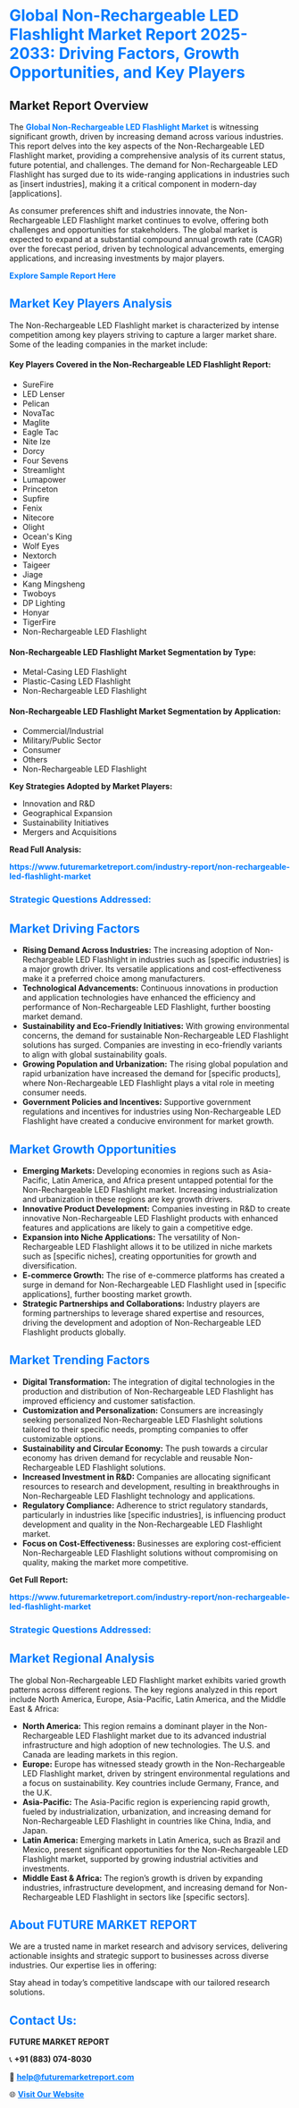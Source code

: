 <h1 style="color: #007BFF;">Global Non-Rechargeable LED Flashlight Market Report 2025-2033: Driving Factors, Growth Opportunities, and Key Players</h1>

<section id="overview">
<h2>Market Report Overview</h2>
<p>The <a href="https://www.futuremarketreport.com/industry-report/non-rechargeable-led-flashlight-market" style="color: #007BFF; text-decoration: none;"><strong>Global Non-Rechargeable LED Flashlight Market</strong></a> is witnessing significant growth, driven by increasing demand across various industries. This report delves into the key aspects of the Non-Rechargeable LED Flashlight market, providing a comprehensive analysis of its current status, future potential, and challenges. The demand for Non-Rechargeable LED Flashlight has surged due to its wide-ranging applications in industries such as [insert industries], making it a critical component in modern-day [applications].</p>
<p>As consumer preferences shift and industries innovate, the Non-Rechargeable LED Flashlight market continues to evolve, offering both challenges and opportunities for stakeholders. The global market is expected to expand at a substantial compound annual growth rate (CAGR) over the forecast period, driven by technological advancements, emerging applications, and increasing investments by major players.</p>
</section>

<section id="overview">
<p><a href="https://www.futuremarketreport.com/request-sample/reportId=99997" style="color: #007BFF; text-decoration: none;"><strong>Explore Sample Report Here</strong></a></p>
</section>

<section id="key-players">
<h2 style="color: #007BFF;">Market Key Players Analysis</h2>
<p>The Non-Rechargeable LED Flashlight market is characterized by intense competition among key players striving to capture a larger market share. Some of the leading companies in the market include:</p>
<h4>Key Players Covered in the Non-Rechargeable LED Flashlight Report:</h4>
<ul><li>SureFire</li><li>LED Lenser</li><li>Pelican</li><li>NovaTac</li><li>Maglite</li><li>Eagle Tac</li><li>Nite Ize</li><li>Dorcy</li><li>Four Sevens</li><li>Streamlight</li><li>Lumapower</li><li>Princeton</li><li>Supfire</li><li>Fenix</li><li>Nitecore</li><li>Olight</li><li>Ocean&#039;s King</li><li>Wolf Eyes</li><li>Nextorch</li><li>Taigeer</li><li>Jiage</li><li>Kang Mingsheng</li><li>Twoboys</li><li>DP Lighting</li><li>Honyar</li><li>TigerFire</li><li>Non-Rechargeable LED Flashlight</li></ul>
<h4>Non-Rechargeable LED Flashlight Market Segmentation by Type:</h4>
<ul><li>Metal-Casing LED Flashlight</li><li>Plastic-Casing LED Flashlight</li><li>Non-Rechargeable LED Flashlight</li></ul>

<h4>Non-Rechargeable LED Flashlight Market Segmentation by Application:</h4>
<ul><li>Commercial/Industrial</li><li>Military/Public Sector</li><li>Consumer</li><li>Others</li><li>Non-Rechargeable LED Flashlight</li></ul>
<p><strong>Key Strategies Adopted by Market Players:</strong></p>
<ul>
<li>Innovation and R&D</li>
<li>Geographical Expansion</li>
<li>Sustainability Initiatives</li>
<li>Mergers and Acquisitions</li>
</ul>
</section>

<section>
<p><strong>Read Full Analysis: </strong></p><a href="https://www.futuremarketreport.com/industry-report/non-rechargeable-led-flashlight-market" style="color: #007BFF; text-decoration: none;"><strong>https://www.futuremarketreport.com/industry-report/non-rechargeable-led-flashlight-market</strong></a>
<h3 style="color: #007BFF;">Strategic Questions Addressed:</h3>
</section>

<section id="driving-factors">
<h2 style="color: #007BFF;">Market Driving Factors</h2>
<ul>
<li><strong>Rising Demand Across Industries:</strong> The increasing adoption of Non-Rechargeable LED Flashlight in industries such as [specific industries] is a major growth driver. Its versatile applications and cost-effectiveness make it a preferred choice among manufacturers.</li>
<li><strong>Technological Advancements:</strong> Continuous innovations in production and application technologies have enhanced the efficiency and performance of Non-Rechargeable LED Flashlight, further boosting market demand.</li>
<li><strong>Sustainability and Eco-Friendly Initiatives:</strong> With growing environmental concerns, the demand for sustainable Non-Rechargeable LED Flashlight solutions has surged. Companies are investing in eco-friendly variants to align with global sustainability goals.</li>
<li><strong>Growing Population and Urbanization:</strong> The rising global population and rapid urbanization have increased the demand for [specific products], where Non-Rechargeable LED Flashlight plays a vital role in meeting consumer needs.</li>
<li><strong>Government Policies and Incentives:</strong> Supportive government regulations and incentives for industries using Non-Rechargeable LED Flashlight have created a conducive environment for market growth.</li>
</ul>
</section>

<section id="growth-opportunities">
<h2 style="color: #007BFF;">Market Growth Opportunities</h2>
<ul>
<li><strong>Emerging Markets:</strong> Developing economies in regions such as Asia-Pacific, Latin America, and Africa present untapped potential for the Non-Rechargeable LED Flashlight market. Increasing industrialization and urbanization in these regions are key growth drivers.</li>
<li><strong>Innovative Product Development:</strong> Companies investing in R&D to create innovative Non-Rechargeable LED Flashlight products with enhanced features and applications are likely to gain a competitive edge.</li>
<li><strong>Expansion into Niche Applications:</strong> The versatility of Non-Rechargeable LED Flashlight allows it to be utilized in niche markets such as [specific niches], creating opportunities for growth and diversification.</li>
<li><strong>E-commerce Growth:</strong> The rise of e-commerce platforms has created a surge in demand for Non-Rechargeable LED Flashlight used in [specific applications], further boosting market growth.</li>
<li><strong>Strategic Partnerships and Collaborations:</strong> Industry players are forming partnerships to leverage shared expertise and resources, driving the development and adoption of Non-Rechargeable LED Flashlight products globally.</li>
</ul>
</section>

<section id="trending-factors">
<h2 style="color: #007BFF;">Market Trending Factors</h2>
<ul>
<li><strong>Digital Transformation:</strong> The integration of digital technologies in the production and distribution of Non-Rechargeable LED Flashlight has improved efficiency and customer satisfaction.</li>
<li><strong>Customization and Personalization:</strong> Consumers are increasingly seeking personalized Non-Rechargeable LED Flashlight solutions tailored to their specific needs, prompting companies to offer customizable options.</li>
<li><strong>Sustainability and Circular Economy:</strong> The push towards a circular economy has driven demand for recyclable and reusable Non-Rechargeable LED Flashlight solutions.</li>
<li><strong>Increased Investment in R&D:</strong> Companies are allocating significant resources to research and development, resulting in breakthroughs in Non-Rechargeable LED Flashlight technology and applications.</li>
<li><strong>Regulatory Compliance:</strong> Adherence to strict regulatory standards, particularly in industries like [specific industries], is influencing product development and quality in the Non-Rechargeable LED Flashlight market.</li>
<li><strong>Focus on Cost-Effectiveness:</strong> Businesses are exploring cost-efficient Non-Rechargeable LED Flashlight solutions without compromising on quality, making the market more competitive.</li>
</ul>
</section>

<section>
<p><strong>Get Full Report: </strong></p><a href="https://www.futuremarketreport.com/industry-report/non-rechargeable-led-flashlight-market" style="color: #007BFF; text-decoration: none;"><strong>https://www.futuremarketreport.com/industry-report/non-rechargeable-led-flashlight-market</strong></a>
<h3 style="color: #007BFF;">Strategic Questions Addressed:</h3>
</section>


<section id="regional-analysis">
<h2 style="color: #007BFF;">Market Regional Analysis</h2>
<p>The global Non-Rechargeable LED Flashlight market exhibits varied growth patterns across different regions. The key regions analyzed in this report include North America, Europe, Asia-Pacific, Latin America, and the Middle East & Africa:</p>
<ul>
<li><strong>North America:</strong> This region remains a dominant player in the Non-Rechargeable LED Flashlight market due to its advanced industrial infrastructure and high adoption of new technologies. The U.S. and Canada are leading markets in this region.</li>
<li><strong>Europe:</strong> Europe has witnessed steady growth in the Non-Rechargeable LED Flashlight market, driven by stringent environmental regulations and a focus on sustainability. Key countries include Germany, France, and the U.K.</li>
<li><strong>Asia-Pacific:</strong> The Asia-Pacific region is experiencing rapid growth, fueled by industrialization, urbanization, and increasing demand for Non-Rechargeable LED Flashlight in countries like China, India, and Japan.</li>
<li><strong>Latin America:</strong> Emerging markets in Latin America, such as Brazil and Mexico, present significant opportunities for the Non-Rechargeable LED Flashlight market, supported by growing industrial activities and investments.</li>
<li><strong>Middle East & Africa:</strong> The region’s growth is driven by expanding industries, infrastructure development, and increasing demand for Non-Rechargeable LED Flashlight in sectors like [specific sectors].</li>
</ul>
</section>

<footer>
<h2 style="color: #007BFF;">About FUTURE MARKET REPORT</h2>
<p>We are a trusted name in market research and advisory services, delivering actionable insights and strategic support to businesses across diverse industries. Our expertise lies in offering:</p>

<p>Stay ahead in today’s competitive landscape with our tailored research solutions.</p>

<h2 style="color: #007BFF;">Contact Us:</h2>
<p><strong>FUTURE MARKET REPORT</strong></p>
<p>📞 <strong>+91 (883) 074-8030</strong></p>
<p>📧 <strong><a href="mailto:help@futuremarketreport.com" style="color: #007BFF;">help@futuremarketreport.com</a></strong></p>
<p>🌐 <strong><a href="https://www.futuremarketreport.com/" style="color: #007BFF;">Visit Our Website</a></strong></p>
</footer>